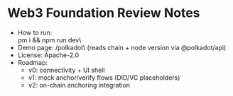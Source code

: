 ﻿# Web3 Foundation Review Notes

- How to run: \
pm i && npm run dev\
- Demo page: \/polkadot\ (reads chain + node version via @polkadot/api)
- License: Apache-2.0
- Roadmap:
  - v0: connectivity + UI shell
  - v1: mock anchor/verify flows (DID/VC placeholders)
  - v2: on-chain anchoring integration
